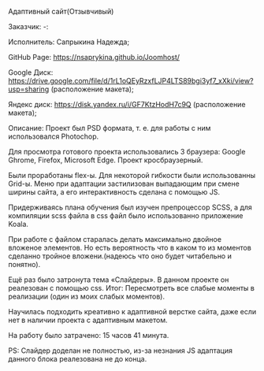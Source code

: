 Адаптивный сайт(Отзывчивый)

Заказчик: -:

Исполнитель: Сапрыкина Надежда;

GitHub Page: https://nsaprykina.github.io/Joomhost/

Google Диск: https://drive.google.com/file/d/1rL1oQEyRzxfLJP4LTS89bgi3yf7_xXki/view?usp=sharing (расположение макета);

Яндекс диск: https://disk.yandex.ru/i/GF7KtzHodH7c9Q (расположение макета);

Описание: Проект был PSD формата, т. е. для работы с ним использовался Photochop. 

Для просмотра готового проекта использовались 3 браузера: Google Ghrome, Firefox, Microsoft Edge. Проект кросбраузерный.

Были проработаны flex-ы. Для некоторой гибкости были использованны Grid-ы. Меню при адаптации застилизован выпадающим при смене ширины сайта, а его интерактивность сделана с помощью JS.

Придерживаясь плана обучения был изучен препроцессор SCSS, а для компиляции scss файла в css файл было использованно приложение Koala. 

При работе с файлом старалась делать максимально двойное вложеное элементов. Но есть вероятность что в каком то из моментов сделанно тройное вложени.(надеюсь что оно будет читабельно и понятно).

Ещё раз было затронута тема «Слайдеры». В данном проекте он реалезован с помощью css. Итог: Пересмотреть все слабые моменты в реализации (один из моих слабых моментов).

Научилась подходить креативно к адаптивной верстке сайта, даже если нет в наличии проекта с адаптивным макетом.

На работу было затрачено: 15 часов 41 минута.

PS: Слайдер доделан не полностью, из-за незнания JS адаптация данного блока реалезована не до конца.
